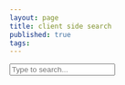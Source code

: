 ```yaml
---
layout: page
title: client side search
published: true
tags: 
---
```



<script src="https://cdn.jsdelivr.net/npm/fuse.js@7.1.0"></script>

<input type="text" id="search" placeholder="Type to search...">
<div id="results"></div>
<script>
    let searchIndex = [];
    async function loadData() {
        const response = await fetch('../search.json');
        searchIndex = await response.json();
        window.fuse = new Fuse(searchIndex, {
            keys: ['title', 'content', 'tags'],
            includeScore: true,
            threshold: 0.5
        });
    }
    document.getElementById('search').addEventListener('input', function() {
        const query = this.value;
        const resultsContainer = document.getElementById('results');
        resultsContainer.innerHTML = '';
        if (query.length > 2) {
            const results = window.fuse.search(query);
            results.forEach(({ item }) => {
                const div = document.createElement('div');
                div.className = 'result';
                div.innerHTML = `<a href="${item.id}">${item.title}</a><p>${item.content.substring(0, 100)}...</p>`;
                resultsContainer.appendChild(div);
            });
        }
    });
    loadData();
</script>

